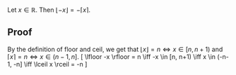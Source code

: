 Let $x \in \mathbb{R}$.
Then $\lfloor -x \rfloor = -\lceil x \rceil$.

## Proof

By the definition of floor and ceil, we get that
$\lfloor x \rfloor = n \iff x \in [n, n+1)$
and $\lceil x \rceil = n \iff x \in (n-1, n]$.
\[ \lfloor -x \rfloor = n \iff -x \in [n, n+1) \iff x \in (-n-1, -n] \iff \lceil x \rceil = -n \]
